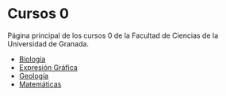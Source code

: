 # Cursos 0
Página principal de los cursos 0 de la Facultad de Ciencias de la Universidad de Granada.

- [Biología](https://cursos-0-fc-ugr.github.io/Biologia)
- [Expresión Gráfica](https://cursos-0-fc-ugr.github.io/Expresion-Grafica)
- [Geología](https://cursos-0-fc-ugr.github.io/Geologia)
- [Matemáticas](https://cursos-0-fc-ugr.github.io/Matematicas)

